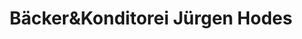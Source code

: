 ---
title: "Bäcker&Konditorei Jürgen Hodes"
url: /neuwied/baeckerundkonditorei-juergen-hodes/
shop: Bäckerei
---